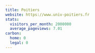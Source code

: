 ```yaml
---
title: Poitiers
website: https://www.univ-poitiers.fr
stats:
  visitors_per_month: 2000000
  average_pageviews: 7.01
carbon:
  home: 0
  legal: 0
---
```

